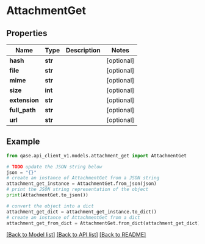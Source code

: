 # AttachmentGet


## Properties

Name | Type | Description | Notes
------------ | ------------- | ------------- | -------------
**hash** | **str** |  | [optional] 
**file** | **str** |  | [optional] 
**mime** | **str** |  | [optional] 
**size** | **int** |  | [optional] 
**extension** | **str** |  | [optional] 
**full_path** | **str** |  | [optional] 
**url** | **str** |  | [optional] 

## Example

```python
from qase.api_client_v1.models.attachment_get import AttachmentGet

# TODO update the JSON string below
json = "{}"
# create an instance of AttachmentGet from a JSON string
attachment_get_instance = AttachmentGet.from_json(json)
# print the JSON string representation of the object
print(AttachmentGet.to_json())

# convert the object into a dict
attachment_get_dict = attachment_get_instance.to_dict()
# create an instance of AttachmentGet from a dict
attachment_get_from_dict = AttachmentGet.from_dict(attachment_get_dict)
```
[[Back to Model list]](../README.md#documentation-for-models) [[Back to API list]](../README.md#documentation-for-api-endpoints) [[Back to README]](../README.md)


